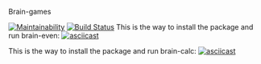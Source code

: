 Brain-games

[![Maintainability](https://api.codeclimate.com/v1/badges/71f8e550658aa9c68326/maintainability)](https://codeclimate.com/github/KostiukYevhen/frontend-project-lvl1/maintainability)
[![Build Status](https://travis-ci.com/KostiukYevhen/frontend-project-lvl1.svg?branch=master)](https://travis-ci.com/KostiukYevhen/frontend-project-lvl1)
This is the way to install the package and run brain-even:
[![asciicast](https://asciinema.org/a/257988.svg)](https://asciinema.org/a/257988)

This is the way to install the package and run brain-calc:
[![asciicast](https://asciinema.org/a/kL7HPU1f1EAaMnzd0ndPtqHNB.svg)](https://asciinema.org/a/kL7HPU1f1EAaMnzd0ndPtqHNB)